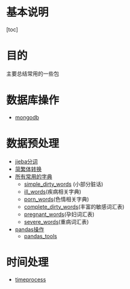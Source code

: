 基本说明
===
[toc]


# 目的
主要总结常用的一些包


# 数据库操作
- [mongodb](./database_operation/mongo_operation.py)


# 数据预处理
- [jieba分词](./data_process/jieba_split/jieba_split.py)
- [简繁体转换](./data_process/trandition2simple/main_process.py)
- [所有常用的字典](./data_process/common_dicts/)
    - [simple_dirty_words](./data_process/common_dicts/simple_dirty_words.txt) (小部分脏话)
    - [ill_words](./data_process/common_dicts/ill_words.txt)(疾病相关字典)
    - [porn_words](./data_process/common_dicts/porn_words.txt)(色情相关字典)
    - [complete_dirty_words](./data_process/common_dicts/complete_dirty_words.txt)(丰富的敏感词汇表)
    - [pregnant_words](./data_process/common_dicts/pregnant_words.txt)(孕妇词汇表)
    - [severe_words](./data_process/common_dicts/severe_words.txt)(重病词汇表)
- [pandas操作](./data_process/pandas/)
    - [pandas_tools](./data_process/pandas/pandas_tools.py)

# 时间处理
- [timeprocess](./time_operation/util_times.py)
